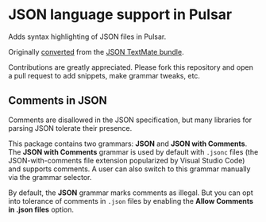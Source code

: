 # JSON language support in Pulsar

Adds syntax highlighting of JSON files in Pulsar.

Originally [converted](https://pulsar-edit.dev/docs/launch-manual/sections/core-hacking/#converting-from-textmate) from the [JSON TextMate bundle](https://github.com/textmate/json.tmbundle).

Contributions are greatly appreciated. Please fork this repository and open a pull request to add snippets, make grammar tweaks, etc.

## Comments in JSON

Comments are disallowed in the JSON specification, but many libraries for parsing JSON tolerate their presence.

This package contains two grammars: **JSON** and **JSON with Comments**. The **JSON with Comments** grammar is used by default with `.jsonc` files (the JSON-with-comments file extension popularized by Visual Studio Code) and supports comments. A user can also switch to this grammar manually via the grammar selector.

By default, the **JSON** grammar marks comments as illegal. But you can opt into tolerance of comments in `.json` files by enabling the **Allow Comments in .json files** option.
